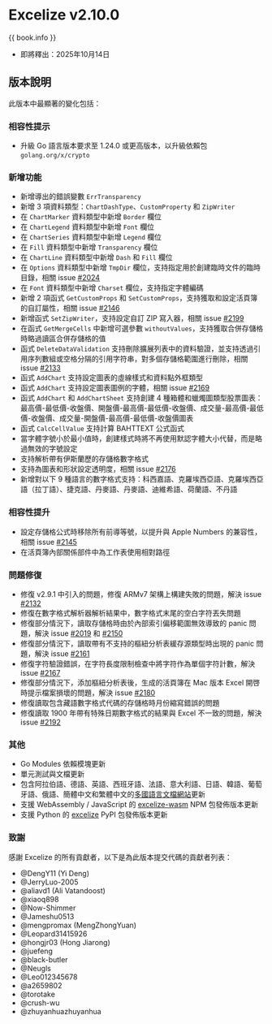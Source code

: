 # Excelize v2.10.0

{{ book.info }}

* 即將釋出：2025年10月14日

## 版本說明

此版本中最顯著的變化包括：

### 相容性提示

* 升級 Go 語言版本要求至 1.24.0 或更高版本，以升級依賴包 `golang.org/x/crypto`

### 新增功能

* 新增導出的錯誤變數 `ErrTransparency`
* 新增 3 項資料類型：`ChartDashType`、`CustomProperty` 和 `ZipWriter`
* 在 `ChartMarker` 資料類型中新增 `Border` 欄位
* 在 `ChartLegend` 資料類型中新增 `Font` 欄位
* 在 `ChartSeries` 資料類型中新增 `Legend` 欄位
* 在 `Fill` 資料類型中新增 `Transparency` 欄位
* 在 `ChartLine` 資料類型中新增 `Dash` 和 `Fill` 欄位
* 在 `Options` 資料類型中新增 `TmpDir` 欄位，支持指定用於創建臨時文件的臨時目錄，相關 issue [#2024](https://github.com/xuri/excelize/issues/2024)
* 在 `Font` 資料類型中新增 `Charset` 欄位，支持指定字體編碼
* 新增 2 項函式 `GetCustomProps` 和 `SetCustomProps`，支持獲取和設定活頁簿的自訂屬性，相關 issue [#2146](https://github.com/xuri/excelize/issues/2146)
* 新增函式 `SetZipWriter`，支持設定自訂 ZIP 寫入器，相關 issue [#2199](https://github.com/xuri/excelize/issues/2199)
* 在函式 `GetMergeCells` 中新增可選參數 `withoutValues`，支持獲取合併存儲格時略過讀區合併存儲格的值
* 函式 `DeleteDataValidation` 支持刪除擴展列表中的資料驗證，並支持透過引用序列數組或空格分隔的引用字符串，對多個存儲格範圍進行刪除，相關 issue [#2133](https://github.com/xuri/excelize/issues/2133)
* 函式 `AddChart` 支持設定圖表的虛線樣式和資料點外框類型
* 函式 `AddChart` 支持設定圖表圖例的字體，相關 issue [#2169](https://github.com/xuri/excelize/issues/2169)
* 函式 `AddChart` 和 `AddChartSheet` 支持創建 4 種箱體和蠟燭圖類型股票圖表：最高價-最低價-收盤價、開盤價-最高價-最低價-收盤價、成交量-最高價-最低價-收盤價、成交量-開盤價-最高價-最低價-收盤價圖表
* 函式 `CalcCellValue` 支持計算 BAHTTEXT 公式函式
* 當字體字號小於最小值時，創建樣式時將不再使用默認字體大小代替，而是略過無效的字號設定
* 支持解析帶有伊斯蘭歷的存儲格數字格式
* 支持為圖表和形狀設定透明度，相關 issue [#2176](https://github.com/xuri/excelize/issues/2176)
* 新增對以下 9 種語言的數字格式支持：科西嘉語、克羅埃西亞語、克羅埃西亞語（拉丁語）、捷克語、丹麥語、丹麥語、迪維希語、荷蘭語、不丹語

### 相容性提升

* 設定存儲格公式時移除所有前導等號，以提升與 Apple Numbers 的兼容性，相關 issue [#2145](https://github.com/xuri/excelize/issues/2145)
* 在活頁簿內部關係部件中為工作表使用相對路徑

### 問題修復

* 修復 v2.9.1 中引入的問題，修復 ARMv7 架構上構建失敗的問題，解決 issue [#2132](https://github.com/xuri/excelize/issues/2132)
* 修復在數字格式解析器解析結果中，數字格式末尾的空白字符丟失問題
* 修復部分情況下，讀取存儲格時由於內部索引偏移範圍無效導致的 panic 問題，解決 issue [#2019](https://github.com/xuri/excelize/issues/2019) 和 [#2150](https://github.com/xuri/excelize/issues/2150)
* 修復部分情況下，讀取帶有不支持的樞紐分析表緩存源類型時出現的 panic 問題，解決 issue [#2161](https://github.com/xuri/excelize/issues/2161)
* 修復字符驗證錯誤，在字符長度限制檢查中將字符作為單個字符計數，解決 issue [#2167](https://github.com/xuri/excelize/issues/2167)
* 修復部分情況下，添加樞紐分析表後，生成的活頁簿在 Mac 版本 Excel 開啓時提示檔案損壞的問題，解決 issue [#2180](https://github.com/xuri/excelize/issues/2180)
* 修復讀取包含藏語數字格式代碼的存儲格時月份縮寫錯誤的問題
* 修復讀取 1900 年帶有特殊日期數字格式的結果與 Excel 不一致的問題，解決 issue [#2192](https://github.com/xuri/excelize/issues/2192)

### 其他

* Go Modules 依賴模塊更新
* 單元測試與文檔更新
* 包含阿拉伯語、德語、英語、西班牙語、法語、意大利語、日語、韓語、葡萄牙語、俄語、簡體中文和繁體中文的[多國語言文檔網站](https://xuri.me/excelize)更新
* 支援 WebAssembly / JavaScript 的 [excelize-wasm](https://github.com/xuri/excelize-wasm) NPM 包發佈版本更新
* 支援 Python 的 [excelize](https://github.com/xuri/excelize-py) PyPI 包發佈版本更新

### 致謝

感謝 Excelize 的所有貢獻者，以下是為此版本提交代碼的貢獻者列表：

* @DengY11 (Yi Deng)
* @JerryLuo-2005
* @aliavd1 (Ali Vatandoost)
* @xiaoq898
* @Now-Shimmer
* @Jameshu0513
* @mengpromax (MengZhongYuan)
* @Leopard31415926
* @hongjr03 (Hong Jiarong)
* @juefeng
* @black-butler
* @Neugls
* @Leo012345678
* @a2659802
* @torotake
* @crush-wu
* @zhuyanhuazhuyanhua
